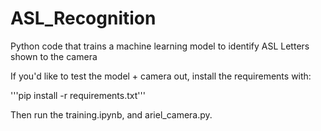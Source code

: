 # ASL_Recognition

Python code that trains a machine learning model to identify ASL Letters shown to the camera

If you'd like to test the model + camera out, install the requirements with:

'''pip install -r requirements.txt'''

Then run the training.ipynb, and ariel_camera.py. 

